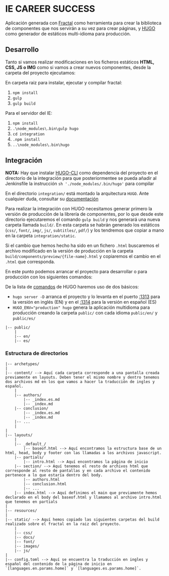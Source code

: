 # IE CAREER SUCCESS

Aplicación generada con [Fractal](http://fractal.build) como herramienta para crear la biblioteca de componentes que nos servirán a su vez para crear páginas, y [HUGO](https://gohugo.io/) como generador de estáticos multi-idioma para producción.

## Desarrollo

Tanto si vamos realizar modificaciones en los ficheros estáticos **HTML, CSS, JS o IMG** como si vamos a crear nuevos componentes, desde la carpeta del proyecto ejecutamos:

En carpeta raiz para instalar, ejecutar y compilar fractal:
1. `npm install`
2. `gulp`
3. `gulp build`

Para el servidor del IE: 
1. `npm install`
2. `.\node_modules\.bin\gulp hugo`
3. `cd integration`
4. `.npm install`
5. `..\node_modules\.bin\hugo`

## Integración

**NOTA:** Hay que instalar [HUGO-CLI](https://www.npmjs.com/package/hugo-cli) como dependencia del proyecto en el directorio de la integración para que posteriormentee se pueda añadir al Jenkinsfile la instrucción `sh './node_modules/.bin/hugo'` para compilar

En el directorio `integration/` está montado la arquitectura `HUGO`. Ante cualquier duda, consultar su [documentación](https://gohugo.io/getting-started/quick-start/)

Para realizar la integración con HUGO necesitamos generar primero la versión de producción de la librería de componentes, por lo que desde este directorio ejecutaremos el comando `gulp build` y nos generará una nueva carpeta llamada `build/`. En esta carpeta se habrán generado los estáticos (`css/`, `font/`, `img/`, `js/`, `subtitles/`, `pdf/`) y los tendremos que copiar a mano en la carpeta `integration/static`.

Si el cambio que hemos hecho ha sido en un fichero `.html` buscaremos el archivo modificado en la versión de producción en la carpeta `build/components/preview/{file-name}.html` y copiaremos el cambio en el `.html` que corresponda.

En este punto podemos arrancar el proyecto para desarrollar o para producción con los siguientes comandos:

De la lista de [comandos](https://gohugo.io/commands/) de HUGO haremos uso de dos básicos:

- `hugo server -D` arranca el proyecto y lo levanta en el puerto [:1313](http://localhost:1313) para la versión en inglés (EN) y en el [:1314](http://localhost:1314) para la versión en español (ES)
- `HUGO_ENV="production" hugo` genera la aplicación multidioma para producción creando la carpeta `public/` con cada idioma `public/en/` y `public/es/`

```
|-- public/
    |
    |-- en/
    |-- es/
```

### Estructura de directorios

```
|-- archetypes/
|
|-- content/ --> Aquí cada carpeta corresponde a una pantalla creada previamente en layouts. Deben tener el mismo nombre y dentro tenemos dos archivos md en los que vamos a hacer la traducción de ingles y español. 
    |
    |-- authors/
        |-- _index.es.md
        |-- _index.md
    |-- conclusion/
        |-- _index.es.md
        |-- _index.md
    |-- ...
    |
|
|-- layouts/
    |
    |-- _default_/
        |-- baseof.html --> Aquí encontramos la estructura base de un html, head, body y footer con las llamadas a los archivos javascript.
    |-- partials/ 
        |-- intro.html --> Aquí encontramos la página de inicio
    |-- section/ --> Aquí tenemos el resto de archivos html que corresponde al resto de pantallas y en cada archivo el contenido pertenece a lo que estaría dentro del body.
        |-- authors.html
        |-- conclusion.html
        |-- ...
    |-- index.html --> Aquí definimos el main que previamente hemos declarado en el body del baseof.html y llamamos al archivo intro.html que tenemos en partials
|
|-- resources/
|
|-- static/ --> Aquí hemos copiado las siguientes carpetas del build realizado sobre el fractal en la raiz del proyecto.
    |
    |-- css/
    |-- docs/
    |-- font/
    |-- images/
    |-- js/
|
|-- config.toml --> Aquí se encuentra la traducción en ingles y español del contenido de la página de inicio en `[languages.en.params.home]` y `[languages.es.params.home]`.




